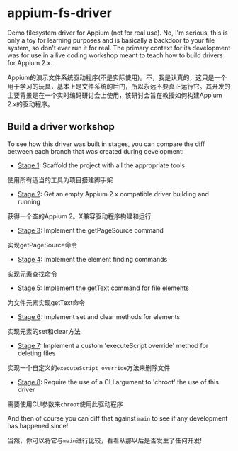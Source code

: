 # appium-fs-driver

Demo filesystem driver for Appium (not for real use). No, I'm serious, this is only a toy for learning purposes and is basically a backdoor to your file system, so don't ever run it for real. The primary context for its development was for use in a live coding workshop meant to teach how to build drivers for Appium 2.x.

Appium的演示文件系统驱动程序(不是实际使用)。不，我是认真的，这只是一个用于学习的玩具，基本上是文件系统的后门，所以永远不要真正运行它。其开发的主要背景是在一个实时编码研讨会上使用，该研讨会旨在教授如何构建Appium 2.x的驱动程序。

## Build a driver workshop

To see how this driver was built in stages, you can compare the diff between each branch that was created during development:

* [Stage 1](https://github.com/jlipps/appium-fs-driver/compare/workshop/0/start...workshop/1/init): Scaffold the project with all the appropriate tools

使用所有适当的工具为项目搭建脚手架

* [Stage 2](https://github.com/jlipps/appium-fs-driver/compare/workshop/1/init...workshop/2/empty-driver): Get an empty Appium 2.x compatible driver building and running

获得一个空的Appium 2。X兼容驱动程序构建和运行

* [Stage 3](https://github.com/jlipps/appium-fs-driver/compare/workshop/2/empty-driver...workshop/3/page-source): Implement the getPageSource command

实现getPageSource命令

* [Stage 4](https://github.com/jlipps/appium-fs-driver/compare/workshop/3/page-source...workshop/4/find-elements): Implement the element finding commands

实现元素查找命令

* [Stage 5](https://github.com/jlipps/appium-fs-driver/compare/workshop/4/find-elements...workshop/5/get-text): Implement the getText command for file elements

为文件元素实现getText命令

* [Stage 6](https://github.com/jlipps/appium-fs-driver/compare/workshop/5/get-text...workshop/6/send-and-clear): Implement set and clear methods for elements

实现元素的set和clear方法

* [Stage 7](https://github.com/jlipps/appium-fs-driver/compare/workshop/6/send-and-clear...workshop/7/execute): Implement a custom 'executeScript override' method for deleting files

实现一个自定义的` executeScript override `方法来删除文件

* [Stage 8](https://github.com/jlipps/appium-fs-driver/compare/workshop/7/execute...workshop/8/chroot): Require the use of a CLI argument to 'chroot' the use of this driver

需要使用CLI参数来` chroot `使用此驱动程序

And then of course you can diff that against `main` to see if any development has happened since!

当然，你可以将它与`main`进行比较，看看从那以后是否发生了任何开发!
